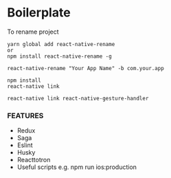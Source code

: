 # Boilerplate

To rename project

```
yarn global add react-native-rename
or
npm install react-native-rename -g

react-native-rename "Your App Name" -b com.your.app

npm install
react-native link

react-native link react-native-gesture-handler
```

### FEATURES

- Redux
- Saga
- Eslint
- Husky
- Reacttotron
- Useful scripts e.g. npm run ios:production
